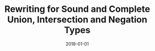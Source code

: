 ---
draft: false
date: 2018-01-01
type: "conference"
title: "Rewriting for Sound and Complete Union, Intersection and Negation Types"
authors: "David J. Pearce"
booktitle: "Proceedings of the Conference on Generative Programming: Concepts & Experience (GPCE)"
pages: "117--130"
year: "2018"
copyright: "ACM Press"
DOI: "10.1145/3170492.3136042"
preprint: "Pea18_GPCE_preprint.pdf"
slides: "Pea18_GPCE_slides.pdf"
---